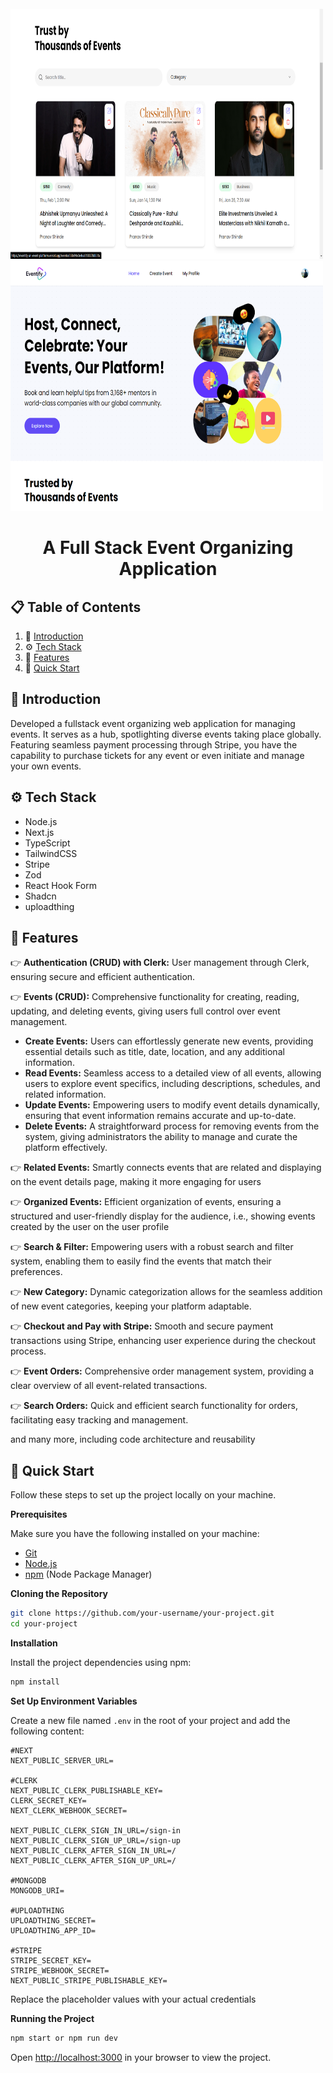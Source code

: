 <div align="start">
  <br />
    <a href="#" target="_blank">
      <img src="https://github.com/pshinde01/Readmes/blob/main/Screenshot%20(34).png" width="500" height="400" alt="Project Banner">
    </a>
    <a href="#" target="_blank">
      <img src="https://github.com/pshinde01/Readmes/blob/main/project-6_img2.png" width="500" height="400" alt="Project Banner">
    </a>
  <br />
  
  <h1 align="center">A Full Stack Event Organizing Application</h1>
  
</div>

## 📋 <a name="table">Table of Contents</a>

1. 🤖 [Introduction](#introduction)
2. ⚙️ [Tech Stack](#tech-stack)
3. 🔋 [Features](#features)
4. 🤸 [Quick Start](#quick-start)

## <a name="introduction">🤖 Introduction</a>

Developed a fullstack event organizing web application for managing events. It serves as a hub, spotlighting diverse events taking place globally. Featuring seamless payment processing through Stripe, you have the capability to purchase tickets for any event or even initiate and manage your own events.

## <a name="tech-stack">⚙️ Tech Stack</a>

- Node.js
- Next.js
- TypeScript
- TailwindCSS
- Stripe
- Zod
- React Hook Form
- Shadcn
- uploadthing

## <a name="features">🔋 Features</a>

👉 **Authentication (CRUD) with Clerk:** User management through Clerk, ensuring secure and efficient authentication.

👉 **Events (CRUD):** Comprehensive functionality for creating, reading, updating, and deleting events, giving users full control over event management.
- **Create Events:** Users can effortlessly generate new events, providing essential details such as title, date, location, and any additional information.
- **Read Events:** Seamless access to a detailed view of all events, allowing users to explore event specifics, including descriptions, schedules, and related information.
- **Update Events:** Empowering users to modify event details dynamically, ensuring that event information remains accurate and up-to-date.
- **Delete Events:** A straightforward process for removing events from the system, giving administrators the ability to manage and curate the platform effectively.
        
👉 **Related Events:** Smartly connects events that are related and displaying on the event details page, making it more engaging for users
    
👉 **Organized Events:** Efficient organization of events, ensuring a structured and user-friendly display for the audience, i.e., showing events created by the user on the user profile
    
👉 **Search & Filter:** Empowering users with a robust search and filter system, enabling them to easily find the events that match their preferences.
    
👉 **New Category:** Dynamic categorization allows for the seamless addition of new event categories, keeping your platform adaptable.
    
👉 **Checkout and Pay with Stripe:** Smooth and secure payment transactions using Stripe, enhancing user experience during the checkout process.
    
👉 **Event Orders:** Comprehensive order management system, providing a clear overview of all event-related transactions.
    
👉 **Search Orders:** Quick and efficient search functionality for orders, facilitating easy tracking and management.

and many more, including code architecture and reusability 

## <a name="quick-start">🤸 Quick Start</a>

Follow these steps to set up the project locally on your machine.

**Prerequisites**

Make sure you have the following installed on your machine:

- [Git](https://git-scm.com/)
- [Node.js](https://nodejs.org/en)
- [npm](https://www.npmjs.com/) (Node Package Manager)

**Cloning the Repository**

```bash
git clone https://github.com/your-username/your-project.git
cd your-project
```

**Installation**

Install the project dependencies using npm:

```bash
npm install
```

**Set Up Environment Variables**

Create a new file named `.env` in the root of your project and add the following content:

```env
#NEXT
NEXT_PUBLIC_SERVER_URL=

#CLERK
NEXT_PUBLIC_CLERK_PUBLISHABLE_KEY=
CLERK_SECRET_KEY=
NEXT_CLERK_WEBHOOK_SECRET=

NEXT_PUBLIC_CLERK_SIGN_IN_URL=/sign-in
NEXT_PUBLIC_CLERK_SIGN_UP_URL=/sign-up
NEXT_PUBLIC_CLERK_AFTER_SIGN_IN_URL=/
NEXT_PUBLIC_CLERK_AFTER_SIGN_UP_URL=/

#MONGODB
MONGODB_URI=

#UPLOADTHING
UPLOADTHING_SECRET=
UPLOADTHING_APP_ID=

#STRIPE
STRIPE_SECRET_KEY=
STRIPE_WEBHOOK_SECRET=
NEXT_PUBLIC_STRIPE_PUBLISHABLE_KEY=
```

Replace the placeholder values with your actual credentials 

**Running the Project**

```bash
npm start or npm run dev
```

Open [http://localhost:3000](http://localhost:3000) in your browser to view the project.

